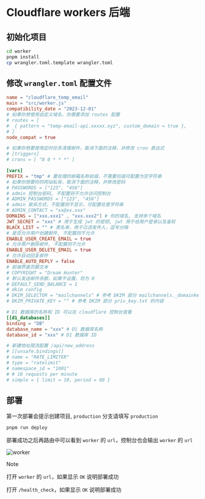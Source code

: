 # Cloudflare workers 后端

## 初始化项目

```bash
cd worker
pnpm install
cp wrangler.toml.template wrangler.toml
```

## 修改 `wrangler.toml` 配置文件

```toml
name = "cloudflare_temp_email"
main = "src/worker.js"
compatibility_date = "2023-12-01"
# 如果你想使用自定义域名，你需要添加 routes 配置
# routes = [
#  { pattern = "temp-email-api.xxxxx.xyz", custom_domain = true },
# ]
node_compat = true

# 如果你想要使用定时任务清理邮件，取消下面的注释，并修改 cron 表达式
# [triggers]
# crons = [ "0 0 * * *" ]

[vars]
PREFIX = "tmp" # 要处理的邮箱名称前缀，不需要后缀可配置为空字符串
# 如果你想要你的网站私有，取消下面的注释，并修改密码
# PASSWORDS = ["123", "456"]
# admin 控制台密码, 不配置则不允许访问控制台
# ADMIN_PASSWORDS = ["123", "456"]
# admin 联系方式，不配置则不显示，可配置任意字符串
# ADMIN_CONTACT = "xx@xx.xxx"
DOMAINS = ["xxx.xxx1" , "xxx.xxx2"] # 你的域名, 支持多个域名
JWT_SECRET = "xxx" # 用于生成 jwt 的密钥, jwt 用于给用户登录以及鉴权
BLACK_LIST = "" # 黑名单，用于过滤发件人，逗号分隔
# 是否允许用户创建邮件, 不配置则不允许
ENABLE_USER_CREATE_EMAIL = true
# 允许用户删除邮件, 不配置则不允许
ENABLE_USER_DELETE_EMAIL = true
# 允许自动回复邮件
ENABLE_AUTO_REPLY = false
# 前端界面页脚文本
# COPYRIGHT = "Dream Hunter"
# 默认发送邮件余额，如果不设置，将为 0
# DEFAULT_SEND_BALANCE = 1
# dkim config
# DKIM_SELECTOR = "mailchannels" # 参考 DKIM 部分 mailchannels._domainkey 的 mailchannels
# DKIM_PRIVATE_KEY = "" # 参考 DKIM 部分 priv_key.txt 的内容

# D1 数据库的名称和 ID 可以在 cloudflare 控制台查看
[[d1_databases]]
binding = "DB"
database_name = "xxx" # D1 数据库名称
database_id = "xxx" # D1 数据库 ID

# 新建地址限流配置 /api/new_address
# [[unsafe.bindings]]
# name = "RATE_LIMITER"
# type = "ratelimit"
# namespace_id = "1001"
# # 10 requests per minute
# simple = { limit = 10, period = 60 }
```

## 部署

第一次部署会提示创建项目, `production` 分支请填写 `production`

```bash
pnpm run deploy
```

部署成功之后再路由中可以看到 `worker` 的 `url`，控制台也会输出 `worker` 的 `url`

![worker](/readme_assets/worker.png)

> [!NOTE]
> 打开 `worker` 的 `url`，如果显示 `OK` 说明部署成功
>
> 打开 `/health_check`，如果显示 `OK` 说明部署成功
